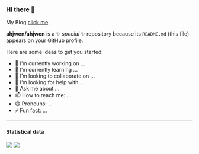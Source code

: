 ### Hi there 👋

My Blog.[click me](https://blog.givensir.cn/)

**ahjwen/ahjwen** is a ✨ _special_ ✨ repository because its `README.md` (this file) appears on your GitHub profile.

Here are some ideas to get you started:

- 🔭 I’m currently working on ...
- 🌱 I’m currently learning ...
- 👯 I’m looking to collaborate on ...
- 🤔 I’m looking for help with ...
- 💬 Ask me about ...
- 📫 How to reach me: ...
- 😄 Pronouns: ...
- ⚡ Fun fact: ...

---
#### Statistical data
![](https://github-readme-stats.vercel.app/api?username=ahjwen&show_icons=true&title_color=FFFFFF&icon_color=FFFFFF&text_color=FFFFFF&bg_color=4BA3F0)
![](https://givensir.oss-cn-hangzhou.aliyuncs.com/themes/111.jpg)
